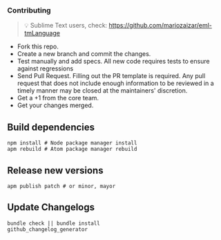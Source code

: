 ### Contributing

> :bulb: Sublime Text users, check: https://github.com/mariozaizar/eml-tmLanguage

- Fork this repo.
- Create a new branch and commit the changes.
- Test manually and add specs. All new code requires tests to ensure against regressions
- Send Pull Request. Filling out the PR template is required. Any pull request that does not include enough information to be reviewed in a timely manner may be closed at the maintainers' discretion.
- Get a +1 from the core team.
- Get your changes merged.

## Build dependencies

```shell
npm install # Node package manager install
apm rebuild # Atom package manager rebuild
```

## Release new versions

```shell
apm publish patch # or minor, mayor
```

## Update Changelogs

```
bundle check || bundle install
github_changelog_generator
```
